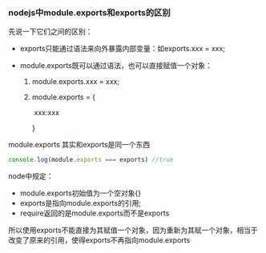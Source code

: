 ### nodejs中module.exports和exports的区别

先说一下它们之间的区别：

- exports只能通过语法来向外暴露内部变量：如exports.xxx = xxx;

- module.exports既可以通过语法，也可以直接赋值一个对象：

  1. module.exports.xxx = xxx;

  2. module.exports = {

     ​	xxx:xxx

     }

module.exports 其实和exports是同一个东西

~~~javascript
console.log(module.exports === exports) //true
~~~

node中规定：

- module.exports初始值为一个空对象{}
- exports是指向module.exports的引用;
- require返回的是module.exports而不是exports



所以使用exports不能直接为其赋值一个对象，因为重新为其赋一个对象，相当于改变了原来的引用，使得exports不再指向module.exports